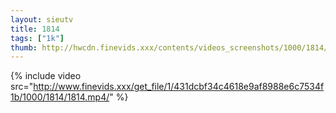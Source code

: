```yaml
--- 
layout: sieutv
title: 1814
tags: ["1k"]
thumb: http://hwcdn.finevids.xxx/contents/videos_screenshots/1000/1814/preview.mp4.jpg
---
```

{% include video src="http://www.finevids.xxx/get_file/1/431dcbf34c4618e9af8988e6c7534f1b/1000/1814/1814.mp4/" %} 
